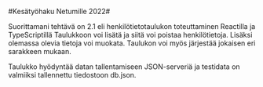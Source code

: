 #Kesätyöhaku Netumille 2022#

Suorittamani tehtävä on 2.1 eli henkilötietotaulukon toteuttaminen Reactilla ja TypeScriptillä
Taulukkoon voi lisätä ja siitä voi poistaa henkilötietoja. Lisäksi olemassa olevia tietoja voi muokata. Taulukon voi myös järjestää jokaisen eri sarakkeen mukaan. 

Taulukko hyödyntää datan tallentamiseen JSON-serveriä ja testidata on valmiiksi tallennettu tiedostoon db.json.
